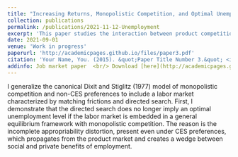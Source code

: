 ```yaml
---
title: "Increasing Returns, Monopolistic Competition, and Optimal Unemployment"
collection: publications
permalink: /publications/2021-11-12-Unemployment
excerpt: 'This paper studies the interaction between product competition and a frictional labour market.'
date: 2021-09-01
venue: 'Work in progress'
paperurl: 'http://academicpages.github.io/files/paper3.pdf'
citation: 'Your Name, You. (2015). &quot;Paper Title Number 3.&quot; <i>Journal 1</i>. 1(3).'
addinfo: Job market paper  <br/> Download [here](http://academicpages.github.io/files/Molchanov%20Increasing%20Returns%20and%20Unemployment.pdf)
---
```

I generalize the canonical Dixit and Stiglitz (1977) model of monopolistic competition and non-CES preferences to include a labor market characterized by matching frictions and directed search. First, I demonstrate that the directed search does no longer imply an optimal unemployment level if the labor market is embedded in a general equilibrium framework with monopolistic competition. The reason is the incomplete appropriability distortion, present even under CES preferences, which propagates from the product market and creates a wedge between social and private benefits of employment.
